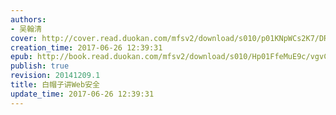 ```yaml
---
authors:
- 吴翰清
cover: http://cover.read.duokan.com/mfsv2/download/s010/p01KNpWCs2K7/DRxoY0jBTDQbW0.jpg!s
creation_time: 2017-06-26 12:39:31
epub: http://book.read.duokan.com/mfsv2/download/s010/Hp01FfeMuE9c/vgvCpUHrb7yVb.epub
publish: true
revision: 20141209.1
title: 白帽子讲Web安全
update_time: 2017-06-26 12:39:31
---
```


